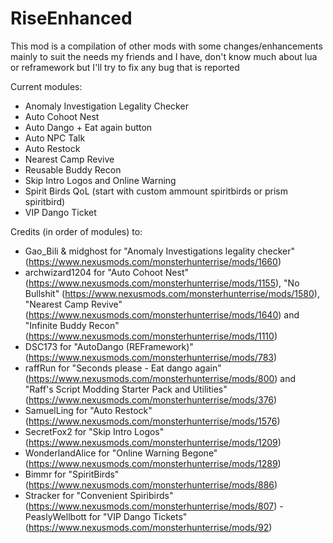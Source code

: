 # RiseEnhanced

This mod is a compilation of other mods with some changes/enhancements mainly to suit the needs my friends and I have, don't know much about lua or reframework but I'll try to fix any bug that is reported

Current modules:

- Anomaly Investigation Legality Checker
- Auto Cohoot Nest
- Auto Dango + Eat again button
- Auto NPC Talk
- Auto Restock
- Nearest Camp Revive
- Reusable Buddy Recon
- Skip Intro Logos and Online Warning
- Spirit Birds QoL (start with custom ammount spiritbirds or prism spiritbird)
- VIP Dango Ticket

Credits (in order of modules) to:

- Gao_Bili & midghost for "Anomaly Investigations legality checker" (<https://www.nexusmods.com/monsterhunterrise/mods/1660>)
- archwizard1204 for "Auto Cohoot Nest" (<https://www.nexusmods.com/monsterhunterrise/mods/1155>), "No Bullshit" (<https://www.nexusmods.com/monsterhunterrise/mods/1580>), "Nearest Camp Revive" (<https://www.nexusmods.com/monsterhunterrise/mods/1640>) and "Infinite Buddy Recon" (<https://www.nexusmods.com/monsterhunterrise/mods/1110>)
- DSC173 for "AutoDango (REFramework)" (<https://www.nexusmods.com/monsterhunterrise/mods/783>)
- raffRun for "Seconds please - Eat dango again" (<https://www.nexusmods.com/monsterhunterrise/mods/800>) and "Raff's Script Modding Starter Pack and Utilities" (<https://www.nexusmods.com/monsterhunterrise/mods/376>)
- SamuelLing for "Auto Restock" (<https://www.nexusmods.com/monsterhunterrise/mods/1576>)
- SecretFox2 for "Skip Intro Logos" (<https://www.nexusmods.com/monsterhunterrise/mods/1209>)
- WonderlandAlice for "Online Warning Begone" (<https://www.nexusmods.com/monsterhunterrise/mods/1289>)
- Bimmr for "SpiritBirds" (<https://www.nexusmods.com/monsterhunterrise/mods/886>)
- Stracker for "Convenient Spiribirds" (<https://www.nexusmods.com/monsterhunterrise/mods/807>)
-PeaslyWellbott for "VIP Dango Tickets" (<https://www.nexusmods.com/monsterhunterrise/mods/92>)
